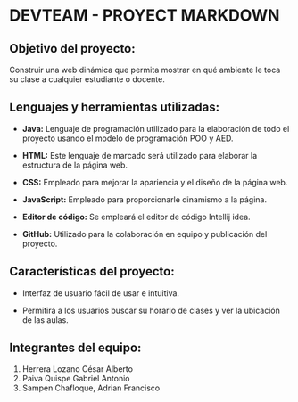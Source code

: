 # DEVTEAM - PROYECT MARKDOWN

## Objetivo del proyecto:

Construir una web dinámica que permita mostrar en qué ambiente le toca su clase a cualquier estudiante o docente.
## Lenguajes y herramientas utilizadas:

-	**Java:** Lenguaje de programación utilizado para la elaboración de todo el proyecto usando el modelo de programación POO y AED.

-	**HTML:** Este lenguaje de marcado será utilizado para elaborar la estructura de la página web. 

-	**CSS:** Empleado para mejorar la apariencia y el diseño de la página web.

-	**JavaScript:** Empleado para proporcionarle dinamismo a la página.

-	**Editor de código:** Se empleará el editor de código Intellij idea.

-	**GitHub:** Utilizado para la colaboración en equipo y publicación del proyecto.

## **Características del proyecto:**

-	Interfaz de usuario fácil de usar e intuitiva.

-	Permitirá a los usuarios buscar su horario de clases y ver la ubicación de las aulas.

## Integrantes del equipo: 

1.	Herrera Lozano César Alberto
2.	Paiva Quispe Gabriel Antonio
3.	Sampen Chafloque, Adrian Francisco
